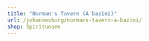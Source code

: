 ```yaml
---
title: "Norman's Tavern (A bazini)"
url: /johannesburg/normans-tavern-a-bazini/
shop: Spirituosen
---
```

